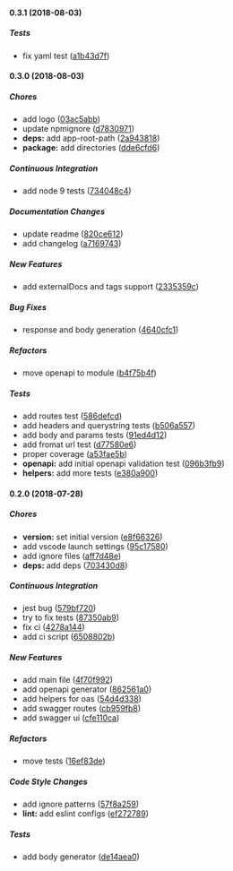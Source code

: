 #### 0.3.1 (2018-08-03)

##### Tests

*  fix yaml test ([a1b43d7f](git+https://gitlab.com/m03geek/fasify-oas3/commit/a1b43d7f433d2ea72ad95e5da6fea9510402e310))

#### 0.3.0 (2018-08-03)

##### Chores

*  add logo ([03ac5abb](git+https://gitlab.com/m03geek/fasify-oas3/commit/03ac5abbb845039286b1ee6fc0e333631446666b))
*  update npmignore ([d7830971](git+https://gitlab.com/m03geek/fasify-oas3/commit/d783097131ad30f1856c0d3cfb25b7c93f90caef))
* **deps:**  add app-root-path ([2a943818](git+https://gitlab.com/m03geek/fasify-oas3/commit/2a943818a6d63aa70497c3212b8ff5e484a60aaa))
* **package:**  add directories ([dde6cfd6](git+https://gitlab.com/m03geek/fasify-oas3/commit/dde6cfd64fa30569d4968f329b3d1e072e87cfe2))

##### Continuous Integration

*  add node 9 tests ([734048c4](git+https://gitlab.com/m03geek/fasify-oas3/commit/734048c486ffcd52da4ce3376266e821367bd9f7))

##### Documentation Changes

*  update readme ([820ce612](git+https://gitlab.com/m03geek/fasify-oas3/commit/820ce61235884836a889bdb4d88b8eaa55726be4))
*  add changelog ([a7169743](git+https://gitlab.com/m03geek/fasify-oas3/commit/a71697438895848d86d324e99894be40e16343ea))

##### New Features

*  add externalDocs and tags support ([2335359c](git+https://gitlab.com/m03geek/fasify-oas3/commit/2335359c1cbe91773e9f7092a99e133f91f7b0fa))

##### Bug Fixes

*  response and body generation ([4640cfc1](git+https://gitlab.com/m03geek/fasify-oas3/commit/4640cfc16aeba8aedfe5e2b272d220d516979107))

##### Refactors

*  move openapi to module ([b4f75b4f](git+https://gitlab.com/m03geek/fasify-oas3/commit/b4f75b4f0d9c0a70b4326e9f8342923b1d064d08))

##### Tests

*  add routes test ([586defcd](git+https://gitlab.com/m03geek/fasify-oas3/commit/586defcd96358517f3bcb9790058f5e5245f4867))
*  add headers and querystring tests ([b506a557](git+https://gitlab.com/m03geek/fasify-oas3/commit/b506a557fe7b8612819e0c83a4e8f3c3afab85c9))
*  add body and params tests ([91ed4d12](git+https://gitlab.com/m03geek/fasify-oas3/commit/91ed4d12f277761d1314a0eaafa88519d3f7fa56))
*  add fromat url test ([d77580e6](git+https://gitlab.com/m03geek/fasify-oas3/commit/d77580e60b9d2d4d7439e7927e3132bede6e825a))
*  proper coverage ([a53fae5b](git+https://gitlab.com/m03geek/fasify-oas3/commit/a53fae5b97de78dfd493e38fef62eb32f6fb4a4c))
* **openapi:**  add initial openapi validation test ([096b3fb9](git+https://gitlab.com/m03geek/fasify-oas3/commit/096b3fb9ea60d03fd22dff06a32697a0f665801e))
* **helpers:**  add more tests ([e380a900](git+https://gitlab.com/m03geek/fasify-oas3/commit/e380a900cf8de1d3aa7dfe23625b6e3cd3dee392))

#### 0.2.0 (2018-07-28)

##### Chores

* **version:**  set initial version ([e8f66326](git+https://gitlab.com/m03geek/fasify-oas3/commit/e8f663266d02f2593581e8d06b3d7a8808abbe10))
*  add vscode launch settings ([95c17580](git+https://gitlab.com/m03geek/fasify-oas3/commit/95c175804b7cf3afb9a94049d86de25963e71693))
*  add ignore files ([aff7d48e](git+https://gitlab.com/m03geek/fasify-oas3/commit/aff7d48e8f4ee20486987332e644e2ae9bc70a8c))
* **deps:**  add deps ([703430d8](git+https://gitlab.com/m03geek/fasify-oas3/commit/703430d850ca10be807a690e90590578219ff9de))

##### Continuous Integration

*  jest bug ([579bf720](git+https://gitlab.com/m03geek/fasify-oas3/commit/579bf7207b9ffae91958661dd90f4dbd31782cbc))
*  try to fix tests ([87350ab9](git+https://gitlab.com/m03geek/fasify-oas3/commit/87350ab9dd00f7554ea944649fdc200517f17916))
*  fix ci ([4278a144](git+https://gitlab.com/m03geek/fasify-oas3/commit/4278a144e664653662efddf0fd912cd8571c08db))
*  add ci script ([6508802b](git+https://gitlab.com/m03geek/fasify-oas3/commit/6508802b084e455135e5e4d42f3d40e4deb54d6c))

##### New Features

*  add main file ([4f70f992](git+https://gitlab.com/m03geek/fasify-oas3/commit/4f70f99233c79552ede9034a89db3eca98c1a113))
*  add openapi generator ([862561a0](git+https://gitlab.com/m03geek/fasify-oas3/commit/862561a0784c82797154c22951ce2cdfdb897709))
*  add helpers for oas ([54d4d338](git+https://gitlab.com/m03geek/fasify-oas3/commit/54d4d338a6a5f1c9911f6451604884650b4c4658))
*  add swagger routes ([cb959fb8](git+https://gitlab.com/m03geek/fasify-oas3/commit/cb959fb88c8fbade84ff815eec27ee616fca313c))
*  add swagger ui ([cfe110ca](git+https://gitlab.com/m03geek/fasify-oas3/commit/cfe110cad04b1d32e3a002e89f42acd407123d01))

##### Refactors

*  move tests ([16ef83de](git+https://gitlab.com/m03geek/fasify-oas3/commit/16ef83de51c69f5d1142fd596129cb54ad8ffa3e))

##### Code Style Changes

*  add ignore patterns ([57f8a259](git+https://gitlab.com/m03geek/fasify-oas3/commit/57f8a259fb76ee2ee06b0644912bf82872f263b6))
* **lint:**  add eslint configs ([ef272789](git+https://gitlab.com/m03geek/fasify-oas3/commit/ef272789142a4c0b241422419f2abb7d1f661121))

##### Tests

*  add body generator ([de14aea0](git+https://gitlab.com/m03geek/fasify-oas3/commit/de14aea00817481c1c7b8da87ee40e7501fa1ab3))

